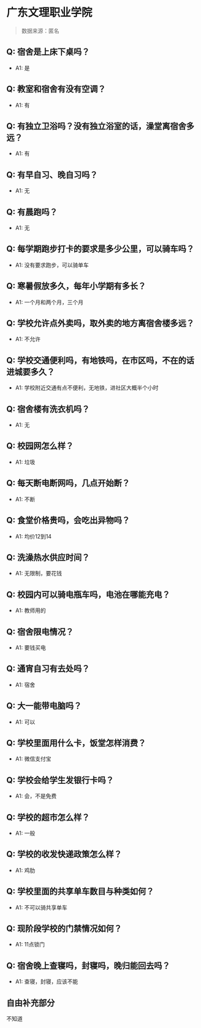 # 广东文理职业学院

> 数据来源：匿名

## Q: 宿舍是上床下桌吗？

- A1: 是

## Q: 教室和宿舍有没有空调？

- A1: 有

## Q: 有独立卫浴吗？没有独立浴室的话，澡堂离宿舍多远？

- A1: 有

## Q: 有早自习、晚自习吗？

- A1: 无

## Q: 有晨跑吗？

- A1: 无

## Q: 每学期跑步打卡的要求是多少公里，可以骑车吗？

- A1: 没有要求跑步，可以骑单车

## Q: 寒暑假放多久，每年小学期有多长？

- A1: 一个月和两个月，三个月

## Q: 学校允许点外卖吗，取外卖的地方离宿舍楼多远？

- A1: 不允许

## Q: 学校交通便利吗，有地铁吗，在市区吗，不在的话进城要多久？

- A1: 学校附近交通有点不便利，无地铁，进社区大概半个小时

## Q: 宿舍楼有洗衣机吗？

- A1: 无

## Q: 校园网怎么样？

- A1: 垃圾

## Q: 每天断电断网吗，几点开始断？

- A1: 不断

## Q: 食堂价格贵吗，会吃出异物吗？

- A1: 均价12到14

## Q: 洗澡热水供应时间？

- A1: 无限制，要花钱

## Q: 校园内可以骑电瓶车吗，电池在哪能充电？

- A1: 教师用的

## Q: 宿舍限电情况？

- A1: 要钱买电

## Q: 通宵自习有去处吗？

- A1: 宿舍

## Q: 大一能带电脑吗？

- A1: 可以

## Q: 学校里面用什么卡，饭堂怎样消费？

- A1: 微信支付宝

## Q: 学校会给学生发银行卡吗？

- A1: 会，不是免费

## Q: 学校的超市怎么样？

- A1: 一般

## Q: 学校的收发快递政策怎么样？

- A1: 鸡肋

## Q: 学校里面的共享单车数目与种类如何？

- A1: 不可以骑共享单车

## Q: 现阶段学校的门禁情况如何？

- A1: 11点锁门

## Q: 宿舍晚上查寝吗，封寝吗，晚归能回去吗？

- A1: 查寝，封寝，应该不能

## 自由补充部分

不知道